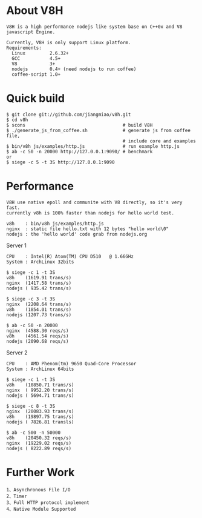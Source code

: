 About V8H
=========

    V8H is a high performance nodejs like system base on C++0x and V8 javascript Engine. 

    Currently, V8H is only support Linux platform.
    Requirements:
      Linux         2.6.32+
      GCC           4.5+
      V8            3+
      nodejs        0.4+ (need nodejs to run coffee)
      coffee-script 1.0+

Quick build
===========

    $ git clone git://github.com/jiangmiao/v8h.git
    $ cd v8h
    $ scons                                    # build V8H
    $ ./generate_js_from_coffee.sh             # generate js from coffee file,
                                               # include core and examples
    $ bin/v8h js/examples/http.js              # run example http.js
    $ ab -c 50 -n 20000 http://127.0.0.1:9090/ # benchmark
    or
    $ siege -c 5 -t 3S http://127.0.0.1:9090

Performance
===========

    V8H use native epoll and communite with V8 directly, so it's very fast.
    currently v8h is 100% faster than nodejs for hello world test.

    v8h    : bin/v8h js/examples/http.js
    nginx  : static file hello.txt with 12 bytes "hello world\0"
    nodejs : the 'hello world' code grab from nodejs.org

Server 1

    CPU    : Intel(R) Atom(TM) CPU D510   @ 1.66GHz
    System : ArchLinux 32bits

    $ siege -c 1 -t 3S
    v8h    (1619.91 trans/s)
    nginx  (1417.58 trans/s)
    nodejs ( 935.42 trans/s)

    $ siege -c 3 -t 3S
    nginx  (2208.64 trans/s)
    v8h    (1854.01 trans/s)
    nodejs (1207.73 trans/s)

    $ ab -c 50 -n 20000
    nginx  (4588.30 reqs/s)
    v8h    (4561.54 reqs/s)
    nodejs (2090.68 reqs/s)

Server 2

    CPU    : AMD Phenom(tm) 9650 Quad-Core Processor
    System : ArchLinux 64bits

    $ siege -c 1 -t 3S
    v8h    (10850.71 trans/s)
    nginx  ( 9952.20 trans/s)
    nodejs ( 5694.71 trans/s)

    $ siege -c 8 -t 3S
    nginx  (20083.93 trans/s)
    v8h    (19897.75 trans/s)
    nodejs ( 7826.81 transls)

    $ ab -c 500 -n 50000
    v8h    (20450.32 reqs/s)
    nginx  (19229.02 reqs/s)
    nodejs ( 8222.89 reqs/s)


Further Work
============

    1、Asynchronous File I/O
    2、Timer
    3、Full HTTP protocol implement
    4、Native Module Supported


